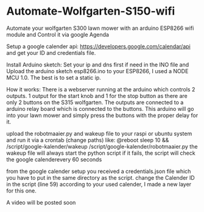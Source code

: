 # Automate-Wolfgarten-S150-wifi
Automate your wolfgarten S300 lawn mower with an arduino ESP8266 wifi module and Control it via google Agenda

Setup a google calender api: https://developers.google.com/calendar/api
and get your ID and credentials file.

Install Arduino sketch:
Set your ip and dns first if need in the INO file and Upload the arduino sketch esp8266.ino to your ESP8266, I used a NODE MCU 1.0.
The best is to set a static ip.

How it works:
There is a webserver running at the arduino which controls 2 outputs.
1 output for the start knob and 1 for the stop button as there are only 2 buttons on the S315 wolfgarten.
The outputs are connected to a arduino relay board which is connected to the buttons.
This arduino will go into your lawn mower and simply press the buttons with the proper delay for it.

upload the robotmaaier.py and wakeup file to your raspi or ubuntu system and run it via a crontab (change paths) like:
@reboot sleep 10 && /script/google-kalender/wakeup /script/google-kalender/robotmaaier.py
the wakeup file will always start the python script if it fails, the script will check the google calenderevery 60 seconds

from the google calender setup you received a credentials.json file which you have to put in the same directory as the script.
change the Calender ID in the script (line 59) according to your used calender, I made a new layer for this one.


A video will be posted soon
